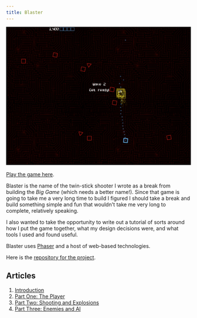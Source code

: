 ```yaml
---
title: Blaster
---
```


![Neato screenshot of game](/static/games/blaster/blaster-screenshot.png "Screenshot of Blaster")

[Play the game here][playblaster].

Blaster is the name of the twin-stick shooter I wrote as a break from building the _Big Game_ (which needs a better name!). Since that game is going to take me a very long time to build I figured I should take a break and build something simple and fun that wouldn't take me very long to complete, relatively speaking.

I also wanted to take the opportunity to write out a tutorial of sorts around how I put the game together, what my design decisions were, and what tools I used and found useful.

Blaster uses [Phaser][] and a host of web-based technologies.

Here is the [repository for the project][repo].

## Articles

  1. [Introduction](/games/blaster/articles/intro)
  1. [Part One: The Player](/games/blaster/articles/part-one)
  1. [Part Two: Shooting and Explosions](/games/blaster/articles/part-two)
  1. [Part Three: Enemies and AI](/games/blaster/articles/part-three)

[playblaster]: http://blaster.drhayes.io
[phaser]: https://phaser.io/
[repo]: https://github.com/drhayes/blaster

